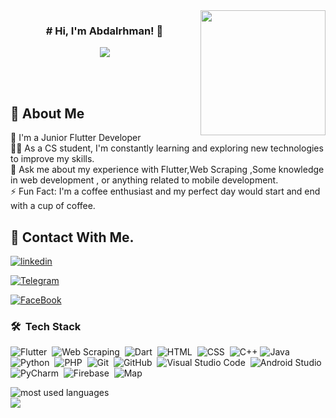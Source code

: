 
<img width="200" align="right" src="https://c.tenor.com/_DOBjnGspYAAAAAM/code-coding.gif">

<h3 align="center">
# Hi, I'm Abdalrhman! 👋
 
</h3>

<!-- Typing SVG by DenverCoder1 - https://github.com/DenverCoder1/readme-typing-svg -->
<p align="center">
  <a href="https://github.com/DenverCoder1/readme-typing-svg"><img src="https://readme-typing-svg.herokuapp.com/?lines=Junior%20Flutter%20Developer;Always%20learning%20new%20things&font=Fira%20Code&center=true&width=350&height=45&color=f75c7e&vCenter=true&size=22"></a>
</p> 
<br><br>


## 🚀 About Me
🏢 I'm a Junior Flutter Developer<br>
👨‍💻 As a CS student, I'm constantly learning and exploring new technologies to improve my skills.<br>
💬 Ask me about my experience with Flutter,Web Scraping ,Some knowledge in web development , or anything related to mobile development.<br>
⚡ Fun Fact: I'm a coffee enthusiast and my perfect day would start and end with a cup of coffee.


## 🔗 Contact With Me.

[![linkedin](https://img.shields.io/badge/linkedin-0A66C2?style=for-the-badge&logo=linkedin&logoColor=white)](https://www.linkedin.com/in/abdalrhman-read-mohamed-b24a11226/)

[![Telegram](https://img.shields.io/badge/telegram-1DA1F2?style=for-the-badge&logo=telegram&logoColor=white)](https://t.me/abdoreda1632002)

[![FaceBook](https://img.shields.io/badge/facebook-1DA1F2?style=for-the-badge&logo=facebook&logoColor=white)](https://www.facebook.com/profile.php?id=100009576528529)

### 🛠 &nbsp;Tech Stack
![Flutter](https://img.shields.io/badge/-Flutter-05122A?style=flat&logo=flutter)&nbsp;
![Web Scraping](https://img.shields.io/badge/-Web%20Scraping-05122A?style=flat&logo=web-scraper&logoColor=563D7C)&nbsp;
![Dart](https://img.shields.io/badge/-Dart-05122A?style=flat&logo=dart)&nbsp;
![HTML](https://img.shields.io/badge/-HTML-05122A?style=flat&logo=HTML5)&nbsp;
![CSS](https://img.shields.io/badge/-CSS-05122A?style=flat&logo=CSS3&logoColor=1572B6)&nbsp;
![C++](https://img.shields.io/badge/-C++-05122A?style=flat&logo=cplusplus)
![Java](https://img.shields.io/badge/-Java-05122A?style=flat&logo=java&logoColor=339933)&nbsp;
![Python](https://img.shields.io/badge/-Python-05122A?style=flat&logo=python)&nbsp;
![PHP](https://img.shields.io/badge/-PHP-05122A?style=flat&logo=php)&nbsp;
![Git](https://img.shields.io/badge/-Git-05122A?style=flat&logo=git)&nbsp;
![GitHub](https://img.shields.io/badge/-GitHub-05122A?style=flat&logo=github)&nbsp;
![Visual Studio Code](https://img.shields.io/badge/-Visual%20Studio%20Code-05122A?style=flat&logo=visual-studio-code&logoColor=007ACC)&nbsp;
![Android Studio](https://img.shields.io/badge/-Android%20Studio-05122A?style=flat&logo=android-studio)&nbsp;
![PyCharm](https://img.shields.io/badge/-PyCharm-05122A?style=flat&logo=pycharm)&nbsp;
![Firebase](https://img.shields.io/badge/-Firebase-05122A?style=flat&logo=firebase)&nbsp;
![Map](https://img.shields.io/badge/-Map-05122A?style=flat&logo=google-maps)&nbsp;






<img align="left" src="https://github-readme-stats.vercel.app/api?username=abdalrhmanreda)](https://github.com/abdalrhmanreda/github-readme-stats" alt="most used languages" />
<br>
<a href="https://komarev.com/ghpvc/?username=abdalrhmanreda&style=for-the-badge">
    <img src="https://komarev.com/ghpvc/?username=abdalrhmanreda&style=for-the-badge">
</a>
